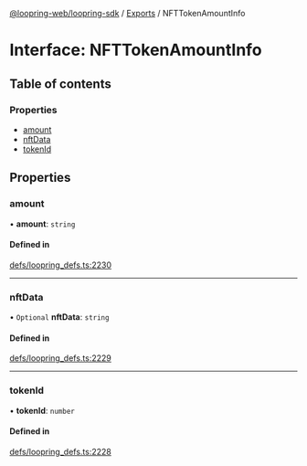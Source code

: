 [@loopring-web/loopring-sdk](../README.md) / [Exports](../modules.md) / NFTTokenAmountInfo

# Interface: NFTTokenAmountInfo

## Table of contents

### Properties

- [amount](NFTTokenAmountInfo.md#amount)
- [nftData](NFTTokenAmountInfo.md#nftdata)
- [tokenId](NFTTokenAmountInfo.md#tokenid)

## Properties

### amount

• **amount**: `string`

#### Defined in

[defs/loopring_defs.ts:2230](https://github.com/Loopring/loopring_sdk/blob/c031084/src/defs/loopring_defs.ts#L2230)

___

### nftData

• `Optional` **nftData**: `string`

#### Defined in

[defs/loopring_defs.ts:2229](https://github.com/Loopring/loopring_sdk/blob/c031084/src/defs/loopring_defs.ts#L2229)

___

### tokenId

• **tokenId**: `number`

#### Defined in

[defs/loopring_defs.ts:2228](https://github.com/Loopring/loopring_sdk/blob/c031084/src/defs/loopring_defs.ts#L2228)
